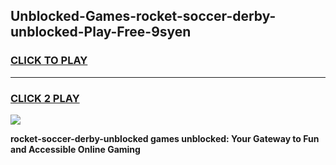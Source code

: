 
## Unblocked-Games-rocket-soccer-derby-unblocked-Play-Free-9syen
<h3>
<a href="https://premium76.site?title=rocket-soccer-derby-unblocked&ref=20M">CLICK TO PLAY</a></h3>
<hr>

<h3>
<a href="https://premium76.site?title=rocket-soccer-derby-unblocked&ref=20M">CLICK 2 PLAY</a>
  
</h3>

<a href="https://premium76.site?title=rocket-soccer-derby-unblocked&ref=19M"><img src="https://clearcache.store/games.png"></a>


**rocket-soccer-derby-unblocked games unblocked: Your Gateway to Fun and Accessible Online Gaming**
